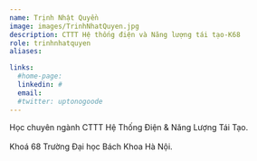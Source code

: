 ```yaml
---
name: Trịnh Nhật Quyền
image: images/TrinhNhatQuyen.jpg
description: CTTT Hệ thống điện và Năng lượng tái tạo-K68
role: trinhnhatquyen
aliases:

links:
  #home-page: 
  linkedin: #
  email: 
  #twitter: uptonogoode
---
```


Học chuyên ngành CTTT Hệ Thống Điện & Năng Lượng Tái Tạo.
<br>
<br>
Khoá 68 Trường Đại học Bách Khoa Hà Nội.
